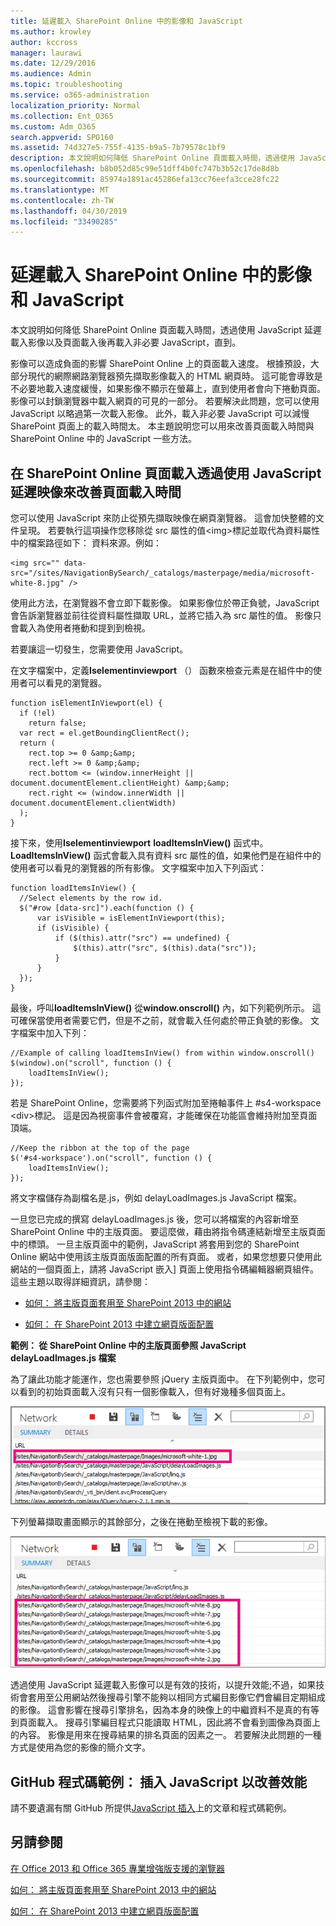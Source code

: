 ```yaml
---
title: 延遲載入 SharePoint Online 中的影像和 JavaScript
ms.author: krowley
author: kccross
manager: laurawi
ms.date: 12/29/2016
ms.audience: Admin
ms.topic: troubleshooting
ms.service: o365-administration
localization_priority: Normal
ms.collection: Ent_O365
ms.custom: Adm_O365
search.appverid: SPO160
ms.assetid: 74d327e5-755f-4135-b9a5-7b79578c1bf9
description: 本文說明如何降低 SharePoint Online 頁面載入時間，透過使用 JavaScript 延遲載入影像以及頁面載入後再載入非必要 JavaScript，直到。
ms.openlocfilehash: b8b052d85c99e51dff4b0fc747b3b52c17de8d8b
ms.sourcegitcommit: 85974a1891ac45286efa13cc76eefa3cce28fc22
ms.translationtype: MT
ms.contentlocale: zh-TW
ms.lasthandoff: 04/30/2019
ms.locfileid: "33490285"
---
```

# <a name="delay-loading-images-and-javascript-in-sharepoint-online"></a>延遲載入 SharePoint Online 中的影像和 JavaScript

本文說明如何降低 SharePoint Online 頁面載入時間，透過使用 JavaScript 延遲載入影像以及頁面載入後再載入非必要 JavaScript，直到。 
  
影像可以造成負面的影響 SharePoint Online 上的頁面載入速度。 根據預設，大部分現代的網際網路瀏覽器預先擷取影像載入的 HTML 網頁時。 這可能會導致是不必要地載入速度緩慢，如果影像不顯示在螢幕上，直到使用者會向下捲動頁面。 影像可以封鎖瀏覽器中載入網頁的可見的一部分。 若要解決此問題，您可以使用 JavaScript 以略過第一次載入影像。 此外，載入非必要 JavaScript 可以減慢 SharePoint 頁面上的載入時間太。 本主題說明您可以用來改善頁面載入時間與 SharePoint Online 中的 JavaScript 一些方法。 
  
## <a name="improve-page-load-times-by-delaying-image-loading-in-sharepoint-online-pages-by-using-javascript"></a>在 SharePoint Online 頁面載入透過使用 JavaScript 延遲映像來改善頁面載入時間

您可以使用 JavaScript 來防止從預先擷取映像在網頁瀏覽器。 這會加快整體的文件呈現。 若要執行這項操作您移除從 src 屬性的值\<img\>標記並取代為資料屬性中的檔案路徑如下： 資料來源。例如：
  
```
<img src="" data-src="/sites/NavigationBySearch/_catalogs/masterpage/media/microsoft-white-8.jpg" />
```

使用此方法，在瀏覽器不會立即下載影像。 如果影像位於帶正負號，JavaScript 會告訴瀏覽器並前往從資料屬性擷取 URL，並將它插入為 src 屬性的值。 影像只會載入為使用者捲動和提到到檢視。
  
若要讓這一切發生，您需要使用 JavaScript。
  
在文字檔案中，定義**Iselementinviewport** （） 函數來檢查元素是在組件中的使用者可以看見的瀏覽器。 
  
```
function isElementInViewport(el) {
  if (!el)
    return false;
  var rect = el.getBoundingClientRect();
  return (
    rect.top >= 0 &amp;&amp;
    rect.left >= 0 &amp;&amp;
    rect.bottom <= (window.innerHeight || document.documentElement.clientHeight) &amp;&amp;
    rect.right <= (window.innerWidth || document.documentElement.clientWidth) 
  );
}

```

接下來，使用**Iselementinviewport** **loadItemsInView()** 函式中。 **LoadItemsInView()** 函式會載入具有資料 src 屬性的值，如果他們是在組件中的使用者可以看見的瀏覽器的所有影像。 文字檔案中加入下列函式： 
  
```
function loadItemsInView() {
  //Select elements by the row id.
  $("#row [data-src]").each(function () {
      var isVisible = isElementInViewport(this);
      if (isVisible) {
          if ($(this).attr("src") == undefined) {
              $(this).attr("src", $(this).data("src"));
          }
      }
  });
}
```

最後，呼叫**loadItemsInView()** 從**window.onscroll()** 內，如下列範例所示。 這可確保當使用者需要它們，但是不之前，就會載入任何處於帶正負號的影像。 文字檔案中加入下列： 
  
```
//Example of calling loadItemsInView() from within window.onscroll()
$(window).on("scroll", function () {
    loadItemsInView();
});

```

若是 SharePoint Online，您需要將下列函式附加至捲軸事件上 #s4-workspace \<div\>標記。 這是因為視窗事件會被覆寫，才能確保在功能區會維持附加至頁面頂端。
  
```
//Keep the ribbon at the top of the page
$('#s4-workspace').on("scroll", function () {
    loadItemsInView();
});
```

將文字檔儲存為副檔名是.js，例如 delayLoadImages.js JavaScript 檔案。
  
一旦您已完成的撰寫 delayLoadImages.js 後，您可以將檔案的內容新增至 SharePoint Online 中的主版頁面。 要這麼做，藉由將指令碼連結新增至主版頁面中的標頭。 一旦主版頁面中的範例，JavaScript 將套用到您的 SharePoint Online 網站中使用該主版頁面版面配置的所有頁面。 或者，如果您想要只使用此網站的一個頁面上，請將 JavaScript 嵌入] 頁面上使用指令碼編輯器網頁組件。 這些主題以取得詳細資訊，請參閱：
  
- [如何： 將主版頁面套用至 SharePoint 2013 中的網站](https://go.microsoft.com/fwlink/p/?LinkId=525627)
    
- [如何： 在 SharePoint 2013 中建立網頁版面配置](https://go.microsoft.com/fwlink/p/?LinkId=525628)
    
 **範例： 從 SharePoint Online 中的主版頁面參照 JavaScript delayLoadImages.js 檔案**
  
為了讓此功能才能運作，您也需要參照 jQuery 主版頁面中。 在下列範例中，您可以看到的初始頁面載入沒有只有一個影像載入，但有好幾種多個頁面上。
  
![顯示頁面上載入一個影像的螢幕擷取畫面](media/3d177ddb-67e5-43a7-b327-c9f9566ca937.png)
  
下列螢幕擷取畫面顯示的其餘部分，之後在捲動至檢視下載的影像。
  
![顯示頁面上載入數個影像的螢幕擷取畫面](media/95eb2b14-f6a1-4eac-a5cb-96097e49514c.png)
  
透過使用 JavaScript 延遲載入影像可以是有效的技術，以提升效能;不過，如果技術會套用至公用網站然後搜尋引擎不能夠以相同方式編目影像它們會編目定期組成的影像。 這會影響在搜尋引擎排名，因為本身的映像上的中繼資料不是真的有等到頁面載入。 搜尋引擎編目程式只能讀取 HTML，因此將不會看到圖像為頁面上的內容。 影像是用來在搜尋結果的排名頁面的因素之一。 若要解決此問題的一種方式是使用為您的影像的簡介文字。
  
## <a name="github-code-sample-injecting-javascript-to-improve-performance"></a>GitHub 程式碼範例： 插入 JavaScript 以改善效能

請不要遺漏有關 GitHub 所提供[JavaScript 插入](https://go.microsoft.com/fwlink/p/?LinkId=524759)上的文章和程式碼範例。 
  
## <a name="see-also"></a>另請參閱

[在 Office 2013 和 Office 365 專業增強版支援的瀏覽器](https://support.office.com/article/57342811-0dc4-4316-b773-20082ced8a82)
  
[如何： 將主版頁面套用至 SharePoint 2013 中的網站](https://go.microsoft.com/fwlink/p/?LinkId=525627)
  
[如何： 在 SharePoint 2013 中建立網頁版面配置](https://go.microsoft.com/fwlink/p/?LinkId=525628)

